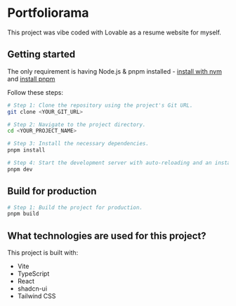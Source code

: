 # Portfoliorama
This project was vibe coded with Lovable as a resume website for myself.

## Getting started
The only requirement is having Node.js & pnpm installed - [install with nvm](https://github.com/nvm-sh/nvm#installing-and-updating) and [install pnpm](https://pnpm.io/installation)

Follow these steps:

```sh
# Step 1: Clone the repository using the project's Git URL.
git clone <YOUR_GIT_URL>

# Step 2: Navigate to the project directory.
cd <YOUR_PROJECT_NAME>

# Step 3: Install the necessary dependencies.
pnpm install

# Step 4: Start the development server with auto-reloading and an instant preview.
pnpm dev
```

## Build for production

```sh
# Step 1: Build the project for production.
pnpm build
```

## What technologies are used for this project?

This project is built with:

- Vite
- TypeScript
- React
- shadcn-ui
- Tailwind CSS
